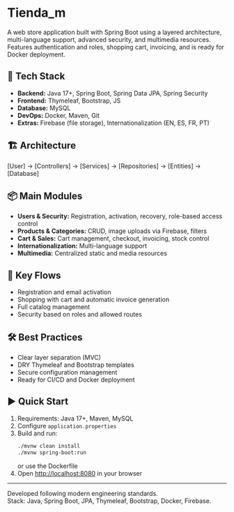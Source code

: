 # Tienda_m

A web store application built with Spring Boot using a layered architecture, multi-language support, advanced security, and multimedia resources. Features authentication and roles, shopping cart, invoicing, and is ready for Docker deployment.

## 🚀 Tech Stack
- **Backend:** Java 17+, Spring Boot, Spring Data JPA, Spring Security
- **Frontend:** Thymeleaf, Bootstrap, JS
- **Database:** MySQL
- **DevOps:** Docker, Maven, Git
- **Extras:** Firebase (file storage), Internationalization (EN, ES, FR, PT)

## 🏗️ Architecture
[User] → [Controllers] → [Services] → [Repositories] → [Entities] → [Database]


## 📦 Main Modules
- **Users & Security:** Registration, activation, recovery, role-based access control
- **Products & Categories:** CRUD, image uploads via Firebase, filters
- **Cart & Sales:** Cart management, checkout, invoicing, stock control
- **Internationalization:** Multi-language support
- **Multimedia:** Centralized static and media resources

## 🔑 Key Flows
- Registration and email activation
- Shopping with cart and automatic invoice generation
- Full catalog management
- Security based on roles and allowed routes

## 🛠️ Best Practices
- Clear layer separation (MVC)
- DRY Thymeleaf and Bootstrap templates
- Secure configuration management
- Ready for CI/CD and Docker deployment

## ▶️ Quick Start
1. Requirements: Java 17+, Maven, MySQL
2. Configure `application.properties`
3. Build and run:
    ```bash
    ./mvnw clean install
    ./mvnw spring-boot:run
    ```
    or use the Dockerfile
4. Open [http://localhost:8080](http://localhost:8080) in your browser

---
Developed following modern engineering standards.  
Stack: Java, Spring Boot, JPA, Thymeleaf, Bootstrap, Docker, Firebase.
